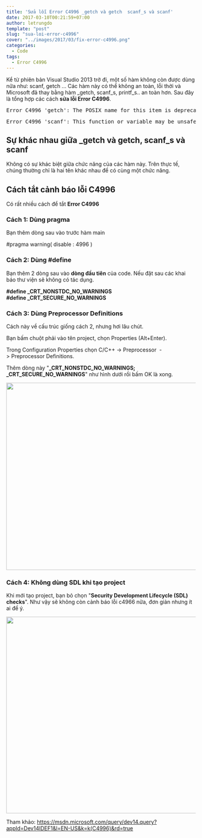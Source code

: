 ```yaml
---
title: 'Sửa lỗi Error C4996 _getch và getch  scanf_s và scanf'
date: 2017-03-10T00:21:59+07:00
author: letrungdo
template: "post"
slug: "sua-loi-error-c4996"
cover: "../images/2017/03/fix-error-c4996.png"
categories:
  - Code
tags:
  - Error C4996
---
```

Kể từ phiên bản Visual Studio 2013 trở đi, một số hàm không còn được dùng nữa như: scanf, getch ... Các hàm này có thể không an toàn, lỗi thời và Microsoft đã thay bằng hàm \_getch, scanf\_s, printf_s.. an toàn hơn. Sau đây là tổng hợp các cách **sửa lỗi Error C4996**.

<pre class="brush: plain; title: ; notranslate" title="">Error C4996 'getch': The POSIX name for this item is deprecated. Instead, use the ISO C and C++ conformant name: _getch. See online help for details.</pre>

<pre class="brush: plain; title: ; notranslate" title="">Error C4996 'scanf': This function or variable may be unsafe. Consider using scanf_s instead. To disable deprecation, use _CRT_SECURE_NO_WARNINGS. See online help for details.&amp;amp;amp;nbsp;</pre>

## Sự khác nhau giữa \_getch và getch, scanf\_s và scanf

Không có sự khác biệt giữa chức năng của các hàm này. Trên thực tế, chúng thường chỉ là hai tên khác nhau để có cùng một chức năng.

## Cách tắt cảnh báo lỗi C4996

Có rất nhiều cách để tắt **Error C4996**

### Cách 1: Dùng **pragma**

Bạn thêm dòng sau vào trước hàm main

#pragma warning( disable : 4996 )

### Cách 2: Dùng #define

Bạn thêm 2 dòng sau vào **dòng đầu tiên** của code. Nếu đặt sau các khai báo thư viện sẽ không có tác dụng.

**#define \_CRT\_NONSTDC\_NO\_WARNINGS**  
 **#define \_CRT\_SECURE\_NO\_WARNINGS**

### Cách 3: Dùng Preprocessor Definitions

Cách này về cấu trúc giống cách 2, nhưng hơi lâu chút.

Bạn bấm chuột phải vào tên project, chọn Properties (Alt+Enter).

Trong Configuration Properties chọn C/C++ -> Preprocessor  -> Preprocessor Definitions.

Thêm dòng này "**\_CRT\_NONSTDC\_NO\_WARNINGS; \_CRT\_SECURE\_NO\_WARNINGS**" như hình dưới rồi bấm OK là xong.

<img class="aligncenter size-full wp-image-1900" src="/media/2017/03/fix-error-c4996.png" alt="" width="982" height="497" srcset="/media/2017/03/fix-error-c4996.png 982w, /media/2017/03/fix-error-c4996-768x389.png 768w" sizes="(max-width: 982px) 100vw, 982px" /> 

### Cách 4: Không dùng SDL khi tạo project

Khi mới tạo project, bạn bỏ chọn "**Security Development Lifecycle (SDL) checks**". Như vậy sẽ không còn cảnh báo lỗi c4966 nữa, đơn giản nhưng ít ai để ý.

<img class="aligncenter size-full wp-image-1899" src="/media/2017/03/error-c4996.png" alt="" width="667" height="522" /> 

Tham khảo: <a href="https://msdn.microsoft.com/query/dev14.query?appId=Dev14IDEF1&l=EN-US&k=k(C4996)&rd=true" target="_blank" rel="noopener noreferrer">https://msdn.microsoft.com/query/dev14.query?appId=Dev14IDEF1&l=EN-US&k=k(C4996)&rd=true</a>